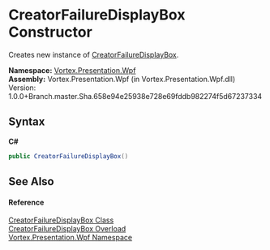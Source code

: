 # CreatorFailureDisplayBox Constructor 
 

Creates new instance of <a href="T_Vortex_Presentation_Wpf_CreatorFailureDisplayBox.md">CreatorFailureDisplayBox</a>.

**Namespace:**&nbsp;<a href="N_Vortex_Presentation_Wpf.md">Vortex.Presentation.Wpf</a><br />**Assembly:**&nbsp;Vortex.Presentation.Wpf (in Vortex.Presentation.Wpf.dll) Version: 1.0.0+Branch.master.Sha.658e94e25938e728e69fddb982274f5d67237334

## Syntax

**C#**<br />
``` C#
public CreatorFailureDisplayBox()
```


## See Also


#### Reference
<a href="T_Vortex_Presentation_Wpf_CreatorFailureDisplayBox.md">CreatorFailureDisplayBox Class</a><br /><a href="Overload_Vortex_Presentation_Wpf_CreatorFailureDisplayBox__ctor.md">CreatorFailureDisplayBox Overload</a><br /><a href="N_Vortex_Presentation_Wpf.md">Vortex.Presentation.Wpf Namespace</a><br />